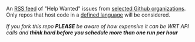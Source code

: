 An [RSS feed](https://lbonanomi.github.io/rss/feed.xml) of "Help Wanted" issues from [selected Github organizations](v3-feed.sh#L2). 
Only repos that host code in a [defined language](v3-feed.sh#L1) will be considered.

*If you fork this repo **PLEASE** be aware of how expensive it can be WRT API calls and **think hard before you schedule more than one run per hour*** 
